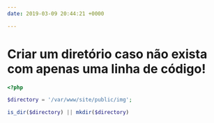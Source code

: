 ```yaml
---
date: 2019-03-09 20:44:21 +0000

---
```

# Criar um diretório caso não exista com apenas uma linha de código!


```php
<?php

$directory = '/var/www/site/public/img';

is_dir($directory) || mkdir($directory)

```